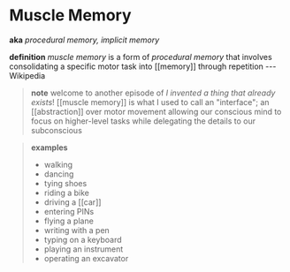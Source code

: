 # Muscle Memory

**aka** _procedural memory, implicit memory_

**definition** _muscle memory_ is a form of _procedural memory_ that involves consolidating a specific motor task into [[memory]] through repetition --- Wikipedia

> **note** welcome to another episode of _I invented a thing that already exists_! [[muscle memory]] is what I used to call an "interface"; an [[abstraction]] over motor movement allowing our conscious mind to focus on higher-level tasks while delegating the details to our subconscious

> **examples**
>
> - walking
> - dancing
> - tying shoes
> - riding a bike
> - driving a [[car]]
> - entering PINs
> - flying a plane
> - writing with a pen
> - typing on a keyboard
> - playing an instrument
> - operating an excavator

